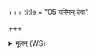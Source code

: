 +++
title = "05 यस्मिन् देवा"

+++
<details><summary>मूलम् (WS)</summary>

यस्मिन् देवा मन्मनि सञ्चरन्त्यपीच्ये न वयमस्य विद्म ।  
मित्रो नो अत्रादितिरनागान् सविता देवो वरुणाय वोचत् ॥ ६ ॥
</details>